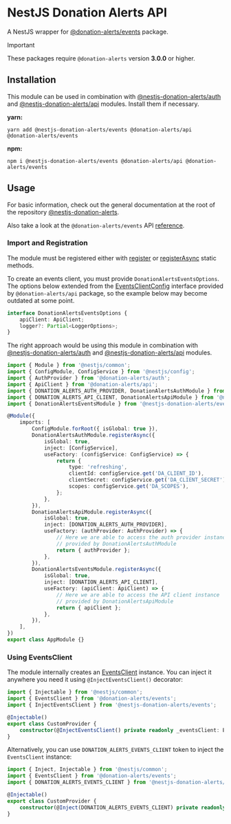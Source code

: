 # NestJS Donation Alerts API

A NestJS wrapper for [@donation-alerts/events](https://github.com/StimulCross/donation-alerts/tree/main/packages/events) package.

> [!IMPORTANT]
> These packages require `@donation-alerts` version **3.0.0** or higher.

## Installation

This module can be used in combination with [@nestjs-donation-alerts/auth](https://github.com/StimulCross/nestjs-donation-alerts/tree/main/packages/auth) and [@nestjs-donation-alerts/api](https://github.com/StimulCross/nestjs-donation-alerts/tree/main/packages/api) modules. Install them if necessary.

**yarn:**

```
yarn add @nestjs-donation-alerts/events @donation-alerts/api @donation-alerts/events
```

**npm:**

```
npm i @nestjs-donation-alerts/events @donation-alerts/api @donation-alerts/events
```

## Usage

For basic information, check out the general documentation at the root of the repository [@nestjs-donation-alerts](https://github.com/StimulCross/nestjs-donation-alerts).

Also take a look at the `@donation-alerts/events` API [reference](https://stimulcross.github.io/donation-alerts/modules/events.html).

### Import and Registration

The module must be registered either with [register](https://github.com/StimulCross/nestjs-donation-alerts#sync-module-configuration) or [registerAsync](https://github.com/StimulCross/nestjs-donation-alerts#async-module-configuration) static methods.

To create an events client, you must provide `DonationAlertsEventsOptions`. The options below extended from the [EventsClientConfig](https://stimulcross.github.io/donation-alerts/interfaces/events.EventsClientConfig.html) interface provided by `@donation-alerts/api` package, so the example below may become outdated at some point.

```ts
interface DonationAlertsEventsOptions {
	apiClient: ApiClient;
	logger?: Partial<LoggerOptions>;
}
```

The right approach would be using this module in combination with [@nestjs-donation-alerts/auth](https://github.com/StimulCross/nestjs-donation-alerts/tree/main/packages/auth) and [@nestjs-donation-alerts/api](https://github.com/StimulCross/nestjs-donation-alerts/tree/main/packages/api) modules.

```ts
import { Module } from '@nestjs/common';
import { ConfigModule, ConfigService } from '@nestjs/config';
import { AuthProvider } from '@donation-alerts/auth';
import { ApiClient } from '@donation-alerts/api';
import { DONATION_ALERTS_AUTH_PROVIDER, DonationAlertsAuthModule } from '@nestjs-donation-alerts/auth';
import { DONATION_ALERTS_API_CLIENT, DonationAlertsApiModule } from '@nestjs-donation-alerts/api';
import { DonationAlertsEventsModule } from '@nestjs-donation-alerts/events';

@Module({
	imports: [
		ConfigModule.forRoot({ isGlobal: true }),
		DonationAlertsAuthModule.registerAsync({
			isGlobal: true,
			inject: [ConfigService],
			useFactory: (configService: ConfigService) => {
				return {
					type: 'refreshing',
					clientId: configService.get('DA_CLIENT_ID'),
					clientSecret: configService.get('DA_CLIENT_SECRET'),
					scopes: configService.get('DA_SCOPES'),
				};
			},
		}),
		DonationAlertsApiModule.registerAsync({
			isGlobal: true,
			inject: [DONATION_ALERTS_AUTH_PROVIDER],
			useFactory: (authProvider: AuthProvider) => {
				// Here we are able to access the auth provider instance
				// provided by DonationAlertsAuthModule
				return { authProvider };
			},
		}),
		DonationAlertsEventsModule.registerAsync({
			isGlobal: true,
			inject: [DONATION_ALERTS_API_CLIENT],
			useFactory: (apiClient: ApiClient) => {
				// Here we are able to access the API client instance
				// provided by DonationAlertsApiModule
				return { apiClient };
			},
		}),
	],
})
export class AppModule {}
```

### Using EventsClient

The module internally creates an [EventsClient](https://stimulcross.github.io/donation-alerts/classes/events.EventsClient.html) instance. You can inject it anywhere you need it using `@InjectEventsClient()` decorator:

```ts
import { Injectable } from '@nestjs/common';
import { EventsClient } from '@donation-alerts/events';
import { InjectEventsClient } from '@nestjs-donation-alerts/events';

@Injectable()
export class CustomProvider {
	constructor(@InjectEventsClient() private readonly _eventsClient: EventsClient) {}
}
```

Alternatively, you can use `DONATION_ALERTS_EVENTS_CLIENT` token to inject the `EventsClient` instance:

```ts
import { Inject, Injectable } from '@nestjs/common';
import { EventsClient } from '@donation-alerts/events';
import { DONATION_ALERTS_EVENTS_CLIENT } from '@nestjs-donation-alerts/events';

@Injectable()
export class CustomProvider {
	constructor(@Inject(DONATION_ALERTS_EVENTS_CLIENT) private readonly _eventsClient: EventsClient) {}
}
```
